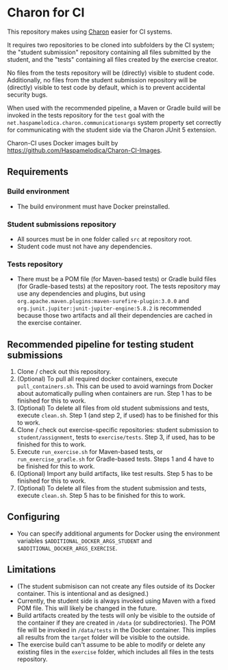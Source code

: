 # Charon for CI
This repository makes using [Charon](https://github.com/Haspamelodica/Charon) easier for CI systems.

It requires two repositories to be cloned into subfolders by the CI system;
the "student submission" repository containing all files submitted by the student,
and the "tests" containing all files created by the exercise creator.

No files from the tests repository will be (directly) visible to student code.
Additionally, no files from the student submission repository will be (directly) visible to test code by default,
which is to prevent accidental security bugs.

When used with the recommended pipeline, a Maven or Gradle build will be invoked
in the tests repository for the `test` goal
with the `net.haspamelodica.charon.communicationargs` system property
set correctly for communicating with the student side via the Charon JUnit 5 extension.

Charon-CI uses Docker images built by https://github.com/Haspamelodica/Charon-CI-Images.

## Requirements

### Build environment
- The build environment must have Docker preinstalled.

### Student submissions repository
- All sources must be in one folder called `src` at repository root.
- Student code must not have any dependencies.

### Tests repository
- There must be a POM file (for Maven-based tests) or Gradle build files (for Gradle-based tests) at the repository root.
  The tests repository may use any dependencies and plugins, but using
  `org.apache.maven.plugins:maven-surefire-plugin:3.0.0` and `org.junit.jupiter:junit-jupiter-engine:5.8.2`
  is recommended because those two artifacts and all their dependencies are cached in the exercise container.

## Recommended pipeline for testing student submissions
1. Clone / check out this repository.
2. (Optional) To pull all required docker containers, execute `pull_containers.sh`.
   This can be used to avoid warnings from Docker about automatically pulling when containers are run.
     Step 1 has to be finished for this to work.
3. (Optional) To delete all files from old student submissions and tests, execute `clean.sh`.
     Step 1 (and step 2, if used) has to be finished for this to work.
4. Clone / check out exercise-specific repositories: student submission to `student/assignment`, tests to `exercise/tests`.
     Step 3, if used, has to be finished for this to work.
5. Execute `run_exercise.sh` for Maven-based tests, or `run_exercise_gradle.sh` for Gradle-based tests.
     Steps 1 and 4 have to be finished for this to work.
6. (Optional) Import any build artifacts, like test results.
     Step 5 has to be finished for this to work.
7. (Optional) To delete all files from the student submission and tests, execute `clean.sh`.
     Step 5 has to be finished for this to work.

## Configuring
- You can specify additional arguments for Docker using the environment variables
  `$ADDITIONAL_DOCKER_ARGS_STUDENT` and `$ADDITIONAL_DOCKER_ARGS_EXERCISE`.

## Limitations
- (The student submisison can not create any files outside of its Docker container.
  This is intentional and as designed.)
- Currently, the student side is always invoked using Maven with a fixed POM file. This will likely be changed in the future.
- Build artifacts created by the tests will only be visible to the outside of the container
  if they are created in `/data` (or subdirectories).
  The POM file will be invoked in `/data/tests` in the Docker container.
  This implies all results from the `target` folder will be visible to the outside.
- The exercise build can't assume to be able to modify or delete any existing files in the `exercise` folder,
  which includes all files in the tests repository.

